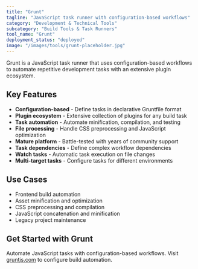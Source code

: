 ```yaml
---
title: "Grunt"
tagline: "JavaScript task runner with configuration-based workflows"
category: "Development & Technical Tools"
subcategory: "Build Tools & Task Runners"
tool_name: "Grunt"
deployment_status: "deployed"
image: "/images/tools/grunt-placeholder.jpg"
---
```

Grunt is a JavaScript task runner that uses configuration-based workflows to automate repetitive development tasks with an extensive plugin ecosystem.

## Key Features

- **Configuration-based** - Define tasks in declarative Gruntfile format
- **Plugin ecosystem** - Extensive collection of plugins for any build task
- **Task automation** - Automate minification, compilation, and testing
- **File processing** - Handle CSS preprocessing and JavaScript optimization
- **Mature platform** - Battle-tested with years of community support
- **Task dependencies** - Define complex workflow dependencies
- **Watch tasks** - Automatic task execution on file changes
- **Multi-target tasks** - Configure tasks for different environments

## Use Cases

- Frontend build automation
- Asset minification and optimization
- CSS preprocessing and compilation
- JavaScript concatenation and minification
- Legacy project maintenance

## Get Started with Grunt

Automate JavaScript tasks with configuration-based workflows. Visit [gruntjs.com](https://gruntjs.com) to configure build automation.